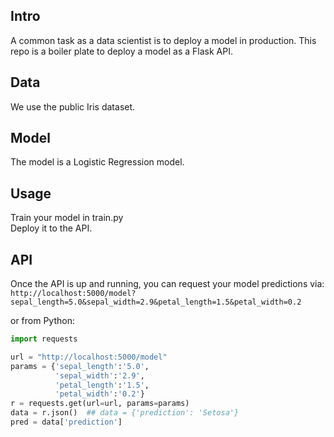 ## Intro
A common task as a data scientist is to deploy a model in production. This repo is a boiler plate to deploy a model as a Flask API.

## Data
We use the public Iris dataset.

## Model
The model is a Logistic Regression model.

## Usage
Train your model in train.py  
Deploy it to the API.

## API
Once the API is up and running, you can request your model predictions via:
`http://localhost:5000/model?sepal_length=5.0&sepal_width=2.9&petal_length=1.5&petal_width=0.2`

or from Python:

```python
import requests  

url = "http://localhost:5000/model"  
params = {'sepal_length':'5.0',  
          'sepal_width':'2.9',  
          'petal_length':'1.5',  
          'petal_width':'0.2'}  
r = requests.get(url=url, params=params)  
data = r.json()  ## data = {'prediction': 'Setosa'}
pred = data['prediction']  
```
